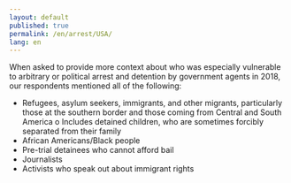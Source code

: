 ```yaml
---
layout: default
published: true
permalink: /en/arrest/USA/
lang: en
---
```


When asked to provide more context about who was especially vulnerable to arbitrary or political arrest and detention by government agents in 2018, our respondents mentioned all of the following:
-	Refugees, asylum seekers, immigrants, and other migrants, particularly those at the southern border and those coming from Central and South America
       o	Includes detained children, who are sometimes forcibly separated from their family
-	African Americans/Black people
-	Pre-trial detainees who cannot afford bail
-	Journalists
-	Activists who speak out about immigrant rights

